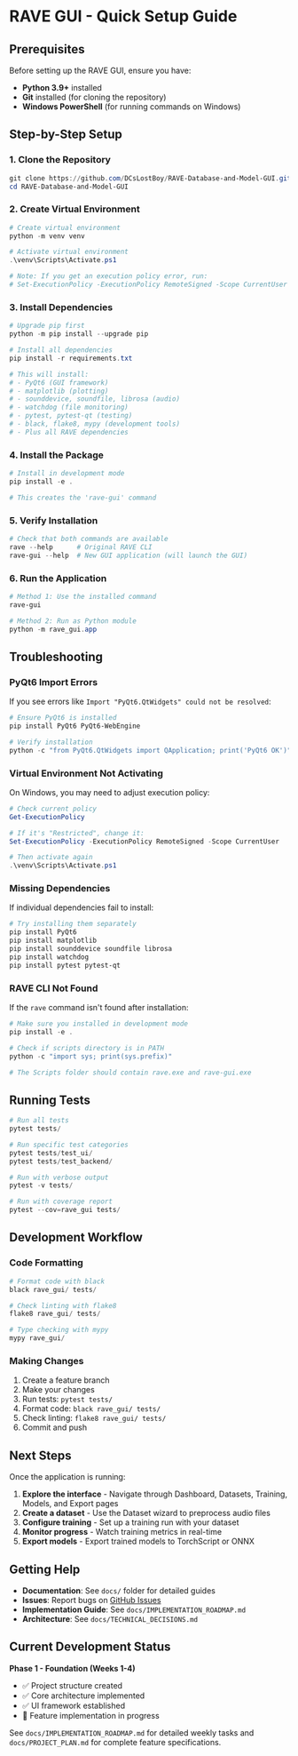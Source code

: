 # RAVE GUI - Quick Setup Guide

## Prerequisites

Before setting up the RAVE GUI, ensure you have:

- **Python 3.9+** installed
- **Git** installed (for cloning the repository)
- **Windows PowerShell** (for running commands on Windows)

## Step-by-Step Setup

### 1. Clone the Repository

```powershell
git clone https://github.com/DCsLostBoy/RAVE-Database-and-Model-GUI.git
cd RAVE-Database-and-Model-GUI
```

### 2. Create Virtual Environment

```powershell
# Create virtual environment
python -m venv venv

# Activate virtual environment
.\venv\Scripts\Activate.ps1

# Note: If you get an execution policy error, run:
# Set-ExecutionPolicy -ExecutionPolicy RemoteSigned -Scope CurrentUser
```

### 3. Install Dependencies

```powershell
# Upgrade pip first
python -m pip install --upgrade pip

# Install all dependencies
pip install -r requirements.txt

# This will install:
# - PyQt6 (GUI framework)
# - matplotlib (plotting)
# - sounddevice, soundfile, librosa (audio)
# - watchdog (file monitoring)
# - pytest, pytest-qt (testing)
# - black, flake8, mypy (development tools)
# - Plus all RAVE dependencies
```

### 4. Install the Package

```powershell
# Install in development mode
pip install -e .

# This creates the 'rave-gui' command
```

### 5. Verify Installation

```powershell
# Check that both commands are available
rave --help      # Original RAVE CLI
rave-gui --help  # New GUI application (will launch the GUI)
```

### 6. Run the Application

```powershell
# Method 1: Use the installed command
rave-gui

# Method 2: Run as Python module
python -m rave_gui.app
```

## Troubleshooting

### PyQt6 Import Errors

If you see errors like `Import "PyQt6.QtWidgets" could not be resolved`:

```powershell
# Ensure PyQt6 is installed
pip install PyQt6 PyQt6-WebEngine

# Verify installation
python -c "from PyQt6.QtWidgets import QApplication; print('PyQt6 OK')"
```

### Virtual Environment Not Activating

On Windows, you may need to adjust execution policy:

```powershell
# Check current policy
Get-ExecutionPolicy

# If it's "Restricted", change it:
Set-ExecutionPolicy -ExecutionPolicy RemoteSigned -Scope CurrentUser

# Then activate again
.\venv\Scripts\Activate.ps1
```

### Missing Dependencies

If individual dependencies fail to install:

```powershell
# Try installing them separately
pip install PyQt6
pip install matplotlib
pip install sounddevice soundfile librosa
pip install watchdog
pip install pytest pytest-qt
```

### RAVE CLI Not Found

If the `rave` command isn't found after installation:

```powershell
# Make sure you installed in development mode
pip install -e .

# Check if scripts directory is in PATH
python -c "import sys; print(sys.prefix)"

# The Scripts folder should contain rave.exe and rave-gui.exe
```

## Running Tests

```powershell
# Run all tests
pytest tests/

# Run specific test categories
pytest tests/test_ui/
pytest tests/test_backend/

# Run with verbose output
pytest -v tests/

# Run with coverage report
pytest --cov=rave_gui tests/
```

## Development Workflow

### Code Formatting

```powershell
# Format code with black
black rave_gui/ tests/

# Check linting with flake8
flake8 rave_gui/ tests/

# Type checking with mypy
mypy rave_gui/
```

### Making Changes

1. Create a feature branch
2. Make your changes
3. Run tests: `pytest tests/`
4. Format code: `black rave_gui/ tests/`
5. Check linting: `flake8 rave_gui/ tests/`
6. Commit and push

## Next Steps

Once the application is running:

1. **Explore the interface** - Navigate through Dashboard, Datasets, Training, Models, and Export pages
2. **Create a dataset** - Use the Dataset wizard to preprocess audio files
3. **Configure training** - Set up a training run with your dataset
4. **Monitor progress** - Watch training metrics in real-time
5. **Export models** - Export trained models to TorchScript or ONNX

## Getting Help

- **Documentation**: See `docs/` folder for detailed guides
- **Issues**: Report bugs on [GitHub Issues](https://github.com/DCsLostBoy/RAVE-Database-and-Model-GUI/issues)
- **Implementation Guide**: See `docs/IMPLEMENTATION_ROADMAP.md`
- **Architecture**: See `docs/TECHNICAL_DECISIONS.md`

## Current Development Status

**Phase 1 - Foundation (Weeks 1-4)**

- ✅ Project structure created
- ✅ Core architecture implemented
- ✅ UI framework established
- 🔄 Feature implementation in progress

See `docs/IMPLEMENTATION_ROADMAP.md` for detailed weekly tasks and `docs/PROJECT_PLAN.md` for complete feature specifications.
